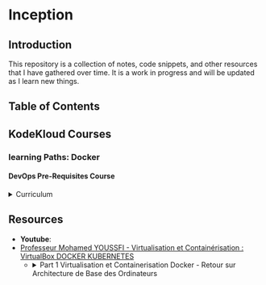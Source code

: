 # Inception


## Introduction

This repository is a collection of notes, code snippets, and other resources that I have gathered over time. It is a work in progress and will be updated as I learn new things.

## Table of Contents

## KodeKloud Courses

### learning Paths: Docker
#### DevOps Pre-Requisites Course

<details>
<summary>Curriculum
</summary>

- [x] 1. **Linux Basics**
	- [ ] 1.1 Linux CLI
	- [ ] 1.2 VI Editor
	- [ ] 1.3 Package Management
	- [ ] 1.4 Service Management
- [ ] 2. **Setup Lab Environment**
	- [ ] 1.1 Setup Labs - Laptop or cloud
	- [ ] 1.2 VirtualBox
		- [ ] 1.2.1 Deploying VMs
		- [ ] 1.2.2 Multiple VMS
		- [ ] 1.2.3 Networking and Troubleshooting Network
		- [ ] 1.2.4 Snapshots
	- [ ] 1.3 Vagrant
- [ ] 3. Linux Networking Basics
	- [ ] 1.1 Interfaces
	- [ ] 1.2 IP Addressing
	- [ ] 1.3 Routing
	- [ ] 1.4 DNS
- [ ] 4. SCM Basics (GIT)
	- [ ] 1.1 nstall GIT
	- [ ] 1.2 Git Repository
	- [ ] 1.3 Clone source code with GIT
	- [ ] 1.4 Make and commit changes
	- [ ] 1.5 Push source code
- [ ] 5. Application Basics
	- [ ] 1.1 Who is this for?
		- [ ] 1.1.1 Non-Developers
	- [ ] 1.2 Different types of applications
		- [ ] 1.2.1 Python
		- [ ] 1.2.2 Java
		- [ ] 1.2.3 NodeJS
	- [ ] 1.3 Building
	- [ ] 1.4 Troubleshooting
	- [ ] 1.5 Labs
- [ ] 6. Web Servers
	- [ ] 1.1 Web Frameworks
	- [ ] 1.2 Web Servers
	- [ ] 1.3 Apache HTTPD
	- [ ] 1.4 Nginx
	- [ ] 1.5 Python - Gunicorn
	- [ ] 1.6 NodeJS - 
	- [ ] 1.7 IPs and Ports
	- [ ] 1.8 SSL and Certificates
- [ ] 7. Databases
	- [ ] 1.1 Who is this for?
		- [ ] 1.1.1 Non-Developers
	- [ ] 1.2 Different types of databases
		- [ ] 1.2.1 MySQL
		- [ ] 1.2.2 PostgreSQL
		- [ ] 1.2.3 MongoDB
	- [ ] 1.3 Web Servers
- [ ] 8. Multi-Tier Applications
- [ ] 9. JSON/YAML

</details>


## Resources

- **Youtube**:
- [Professeur Mohamed YOUSSFI - Virtualisation et Containérisation : VirtualBox DOCKER KUBERNETES](https://youtube.com/playlist?list=PLxr551TUsmApVwBMzhtLqrWqcKQs4sh19&si=W0Y5nBVF4gC4Hi5k)
 	- <details>
		<summary>
			Part 1 Virtualisation et Containerisation Docker - Retour sur Architecture de Base des Ordinateurs
		</summary>
		
		- **Fonctionnement de base des ordinateurs**: Les ordinateurs sont composés de deux parties principales : le matériel (hardware) et le logiciel (software). Le matériel inclut tous les composants physiques de l'ordinateur, tels que le microprocesseur (CPU), la mémoire vive (RAM), et les dispositifs de stockage comme les disques durs. Le logiciel, quant à lui, est constitué des programmes et des systèmes d'exploitation qui dirigent le matériel pour effectuer des tâches spécifiques.
		- **Microprocesseur (CPU)**: Le microprocesseur est souvent considéré comme le "cerveau" de l'ordinateur. Il effectue les calculs arithmétiques et logiques nécessaires pour exécuter les programmes. Historiquement, l'évolution des microprocesseurs a été marquée par une augmentation constante de leur puissance et de leur complexité, conformément à la loi de Moore, qui stipule que le nombre de transistors dans un microprocesseur double environ tous les 18 mois, augmentant ainsi ses performances.
		-  **Évolution des microprocesseurs**: Au fil des années, les microprocesseurs ont connu une série d'améliorations significatives. À l'origine, les microprocesseurs comme le 8086 ont été progressivement remplacés par des versions plus avancées telles que les 286, 386, 486, et finalement le Pentium. Chaque génération apportait des augmentations de la fréquence d'horloge, ce qui permettait des calculs plus rapides.
		
			Cependant, cette course à la fréquence élevée a rencontré des limitations physiques, notamment des problèmes de surchauffe. Le Pentium 4, par exemple, malgré une fréquence élevée, souffrait de surchauffe, ce qui diminuait ses performances.
		
			**Introduction des processeurs multi-cœurs**
		   
			Pour surmonter ces limitations, les fabricants de microprocesseurs ont introduit des architectures multi-cœurs. Plutôt que d'augmenter indéfiniment la fréquence d'horloge, ils ont commencé à intégrer plusieurs cœurs de traitement dans un seul processeur. Cela permet aux ordinateurs d'exécuter plusieurs instructions simultanément, améliorant ainsi les performances de manière significative sans augmenter la fréquence d'horloge.
		
		- **Unités de traitement graphique (GPU)**: Parallèlement à l'évolution des CPU, les unités de traitement graphique (GPU) ont également progressé. Initialement conçues pour accélérer le rendu graphique dans les jeux vidéo, les GPU sont devenus des outils puissants pour les calculs parallèles massifs. Nvidia, par exemple, a développé des GPU capables de traiter des milliers de petites tâches en parallèle, ce qui est particulièrement utile pour des applications comme l'apprentissage automatique et l'intelligence artificielle.
		- **Importance du BIOS et du processus de démarrage**: Le BIOS (Basic Input/Output System) est le premier programme qui s'exécute lorsqu'un ordinateur est allumé. Il initialise et teste le matériel avant de charger le système d'exploitation à partir du disque dur ou d'un autre dispositif de démarrage. Ce processus comprend un auto-test de démarrage qui vérifie le bon fonctionnement des composants matériels.
		- **Mémoire et stockage**: Deux types de mémoire sont essentiels dans un ordinateur : la mémoire vive (RAM) et les dispositifs de stockage persistants comme les disques durs. La RAM est volatile, ce qui signifie que son contenu est perdu lorsque l'ordinateur est éteint, tandis que les disques durs offrent un stockage permanent des données et des programmes.
		- **Sécurité et mises à jour du BIOS**: Historiquement, le BIOS était stocké dans des mémoires mortes (ROM), ce qui le rendait difficile à mettre à jour. Cependant, avec l'introduction des mémoires flash (EEPROM), il est devenu possible de mettre à jour le BIOS par voie électronique, ce qui a résolu de nombreux problèmes de sécurité et de compatibilité.
		











	  </details>	 	
